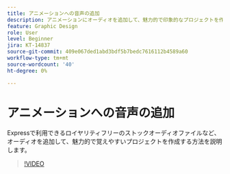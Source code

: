 ```yaml
---
title: アニメーションへの音声の追加
description: アニメーションにオーディオを追加して、魅力的で印象的なプロジェクトを作成します
feature: Graphic Design
role: User
level: Beginner
jira: KT-14837
source-git-commit: 409e067ded1abd3bdf5b7bedc7616112b4589a60
workflow-type: tm+mt
source-wordcount: '40'
ht-degree: 0%

---
```


# アニメーションへの音声の追加

Expressで利用できるロイヤリティフリーのストックオーディオファイルなど、オーディオを追加して、魅力的で覚えやすいプロジェクトを作成する方法を説明します。

>[!VIDEO](https://video.tv.adobe.com/v/3426983?quality=12&learn=on&hidetitle=true)
